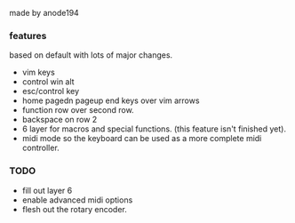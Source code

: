 made by anode194

### features
based on default with lots of major changes.
* vim keys
* control win alt
* esc/control key
* home pagedn pageup end keys over vim arrows
* function row over second row.
* backspace on row 2
* 6 layer for macros and special functions. (this feature isn't finished yet).
* midi mode so the keyboard can be used as a more complete midi controller.

### TODO
* fill out layer 6
* enable advanced midi options
* flesh out the rotary encoder.  
